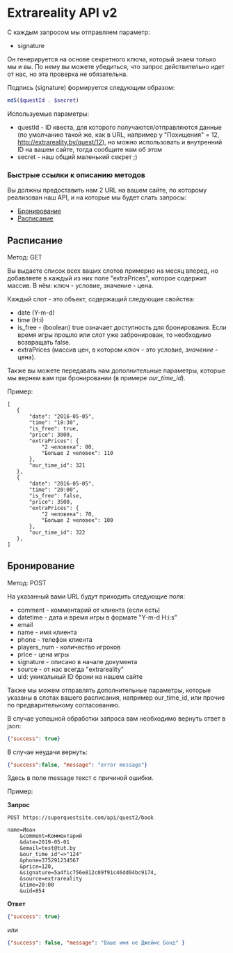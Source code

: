 Extrareality API v2
=======

С каждым запросом мы отправляем параметр:

* signature

Он генерируется на основе секретного ключа, который знаем только мы и вы. По нему вы можете убедиться, что запрос действительно идет от нас, но эта проверка не обязательна.

Подпись (signature) формируется следующим образом:

```php
md5($questId . $secret)
```

Используемые параметры:

* questId - ID квеста, для которого получаются/отправляются данные (по умолчанию такой же, как в URL, например у "Похищения" = 12, http://extrareality.by/quest/12), но можно использовать и внутренний ID на вашем сайте, тогда сообщите нам об этом
* secret - наш общий маленький секрет ;)

### Быстрые ссылки к описанию методов

Вы должны предоставить нам 2 URL на вашем сайте, по которому реализован наш API, и на которые мы будет слать запросы:

* [Бронирование](#бронирование)
* [Расписание](#расписание)

Расписание
---

Метод: GET

Вы выдаете список всех ваших слотов примерно на месяц вперед, но добавляете в каждый из них поле "extraPrices", которое содержит массив. В нём: ключ - условие, значение - цена.

Каждый слот - это объект, содержащий следующие свойства:

* date (Y-m-d)
* time (H:i)
* is_free - (boolean) true означает доступность для бронирования. Если время игры прошло или слот уже забронирован, то необходимо возвращать false.
* extraPrices (массив цен, в котором _ключ_ - это условие, _значение_ - цена).

Также вы можете передавать нам дополнительные параметры, которые мы вернем вам при бронировании (в примере _our_time_id_).

Пример:

```
[
   {
       "date": "2016-05-05",
       "time": "18:30",
       "is_free": true,
       "price": 3000,
       "extraPrices": {
           "2 человека": 80,
           "Больше 2 человек": 110
       },
       "our_time_id": 321
   },
   {
       "date": "2016-05-05",
       "time": "20:00",
       "is_free": false,
       "price": 3500,
       "extraPrices": {
           "2 человека": 70,
           "Больше 2 человек": 100
       },
       "our_time_id": 322
   },
]
```

Бронирование
---

Метод: POST

На указанный вами URL будут приходить следующие поля:

* comment - комментарий от клиента (если есть)
* datetime - дата и время игры в формате "Y-m-d H:i:s"
* email
* name - имя клиента
* phone - телефон клиента
* players_num - количество игроков
* price - цена игры
* signature - описано в начале документа
* source - от нас всегда "extrareality"
* uid: уникальный ID брони на нашем сайте

Также мы можем отправлять дополнительные параметры, которые указаны в слотах вашего расписания, например our_time_id, или прочие по предварительному согласованию.

В случае успешной обработки запроса вам необходимо вернуть ответ в json:

```json
{"success": true}
```

В случае неудачи вернуть:

```json
{"success":false, "message": "error message"}
```

Здесь в поле message текст с причиной ошибки.

Пример:

**Запрос**

```http request
POST https://superquestsite.com/api/quest2/book

name=Иван
    &comment=Комментарий
    &date=2019-05-01
    &email=test@tut.by
    &our_time_id"=>"124"
    &phone=375291234567
    &price=120,
    &signature=5a4fic756e812c09f91c46dd04bc9174,
    &source=extrareality
    &time=20:00
    &uid=854
```

**Ответ**

```json
{"success": true}
```

или

```json
{"success": false, "message": "Ваше имя не Джеймс Бонд" }
```
